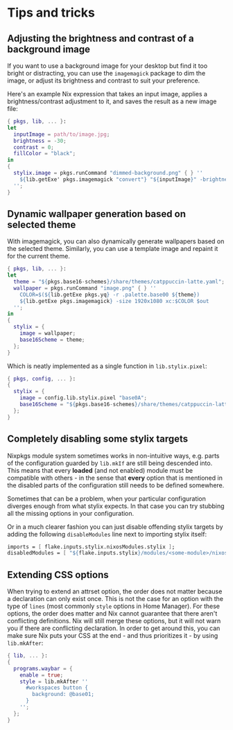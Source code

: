 # Tips and tricks

## Adjusting the brightness and contrast of a background image

If you want to use a background image for your desktop but find it too bright or
distracting, you can use the `imagemagick` package to dim the image, or adjust
its brightness and contrast to suit your preference.

Here's an example Nix expression that takes an input image, applies a
brightness/contrast adjustment to it, and saves the result as a new image file:

```nix
{ pkgs, lib, ... }:
let
  inputImage = path/to/image.jpg;
  brightness = -30;
  contrast = 0;
  fillColor = "black";
in
{
  stylix.image = pkgs.runCommand "dimmed-background.png" { } ''
    ${lib.getExe' pkgs.imagemagick "convert"} "${inputImage}" -brightness-contrast ${brightness},${contrast} -fill ${fillColor} $out
  '';
}
```

## Dynamic wallpaper generation based on selected theme

With imagemagick, you can also dynamically generate wallpapers based on the
selected theme. Similarly, you can use a template image and repaint it for the
current theme.

```nix
{ pkgs, lib, ... }:
let
  theme = "${pkgs.base16-schemes}/share/themes/catppuccin-latte.yaml";
  wallpaper = pkgs.runCommand "image.png" { } ''
    COLOR=$(${lib.getExe pkgs.yq} -r .palette.base00 ${theme})
    ${lib.getExe pkgs.imagemagick} -size 1920x1080 xc:$COLOR $out
  '';
in
{
  stylix = {
    image = wallpaper;
    base16Scheme = theme;
  };
}
```

Which is neatly implemented as a single function in `lib.stylix.pixel`:

```nix
{ pkgs, config, ... }:
{
  stylix = {
    image = config.lib.stylix.pixel "base0A";
    base16Scheme = "${pkgs.base16-schemes}/share/themes/catppuccin-latte.yaml";
  };
}
```

## Completely disabling some stylix targets

Nixpkgs module system sometimes works in non-intuitive ways, e.g. parts of the
configuration guarded by `lib.mkIf` are still being descended into. This means
that every **loaded** (and not enabled) module must be compatible with others -
in the sense that **every** option that is mentioned in the disabled parts of
the configuration still needs to be defined somewhere.

Sometimes that can be a problem, when your particular configuration diverges
enough from what stylix expects. In that case you can try stubbing all the
missing options in your configuration.

Or in a much clearer fashion you can just disable offending stylix targets by
adding the following `disableModules` line next to importing stylix itself:

```nix
imports = [ flake.inputs.stylix.nixosModules.stylix ];
disabledModules = [ "${flake.inputs.stylix}/modules/<some-module>/nixos.nix" ];
```

## Extending CSS options

When trying to extend an attrset option, the order does not matter because a
declaration can only exist once. This is not the case for an option with the
type of `lines` (most commonly `style` options in Home Manager). For these
options, the order does matter and Nix cannot guarantee that there aren't
conflicting definitions. Nix will still merge these options, but it will not
warn you if there are conflicting declaration. In order to get around this, you
can make sure Nix puts your CSS at the end - and thus prioritizes it - by using
`lib.mkAfter`:

```nix
{ lib, ... }:
{
  programs.waybar = {
    enable = true;
    style = lib.mkAfter ''
      #workspaces button {
        background: @base01;
      }
    '';
  };
}
```
